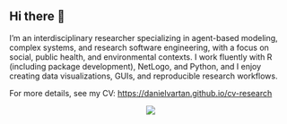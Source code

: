 ## Hi there 👋

I’m an interdisciplinary researcher specializing in agent-based modeling, complex systems, and research software engineering, with a focus on social, public health, and environmental contexts. I work fluently with R (including package development), NetLogo, and Python, and I enjoy creating data visualizations, GUIs, and reproducible research workflows.

For more details, see my CV: https://danielvartan.github.io/cv-research

<p align="center">
  <img src="https://github-readme-stats.vercel.app/api?username=danielvartan&rank_icon=github&show_icons=true&theme=transparent" />
</p>

<!-- 
![My GitHub Stats](https://github-readme-stats.vercel.app/api?username=danielvartan&rank_icon=github&show_icons=true&theme=transparent)
-->
